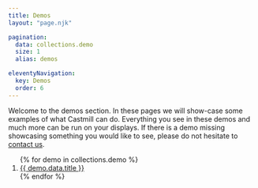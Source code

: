 ```yaml
---
title: Demos
layout: "page.njk"

pagination:
  data: collections.demo
  size: 1
  alias: demos

eleventyNavigation:
  key: Demos
  order: 6
---
```


Welcome to the demos section. In these pages we will show-case some examples of what Castmill can do. Everything you see in these demos and much more can be run on your displays. If there is a demo missing showcasing something you would like to see, please do not hesitate to [contact us](mailto:support@castmill.com).

<ol>
{% for demo in collections.demo %}
  <li><a href="{{ demo.url | url }}">{{ demo.data.title }}</a></li>
{% endfor %}
</ol>

<!--
Pagination not workinf for some reason
<ol>
{% for demo in demos %}
  <li><a href="{{ demo.url | url }}">{{ demo.data.title }}</a></li>
{% endfor %}
</ol>

{% if pagination.href.previous %}
  <a href="{{pagination.href.previous}}">Previous Page</a>
{% endif %}
{% if pagination.href.next %}
  <a href="{{pagination.href.next}}">Next Page</a>
{% endif %}

-->
